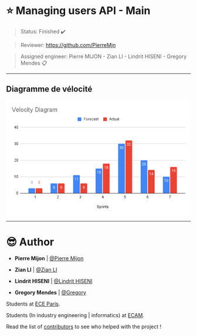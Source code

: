# :star: Managing users API - Main

> Status: Finished :heavy_check_mark:

> Reviewer: <https://github.com/PierreMjn>

> Assigned engineer: Pierre MIJON - Zian LI - Lindrit HISENI - Gregory Mendes :clipboard:

---

## Diagramme de vélocité

![velocity](data/velocity.png)

---

# :sunglasses: Author

* **Pierre Mijon** | [@Pierre Mijon](mailto:pierre.mijon@edu.ece.fr)

* **Zian LI** | [@Zian LI](mailto:zian.li@edu.ece.fr)

* **Lindrit HISENI** | [@Lindrit HISENI](mailto:lindrit.hiseni@edu.ece.fr)

* **Gregory Mendes** | [@Gregory](mailto:gregory.mendes@edu.ece.fr)

Students at [ECE Paris](https://www.ece.fr/).

Students (In industry engineering | informatics) at [ECAM](https://www.ecam.be/).

Read the list of [contributors](https://github.com/PierreMjn/School-management/graphs/contributors) to see who helped with the project !